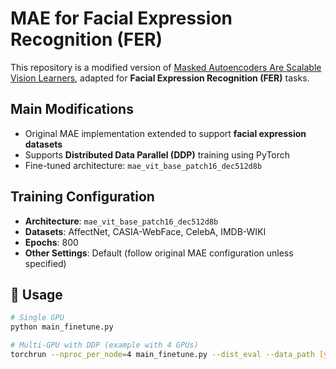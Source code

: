 # MAE for Facial Expression Recognition (FER)

This repository is a modified version of [Masked Autoencoders Are Scalable Vision Learners](https://arxiv.org/abs/2111.06377), adapted for **Facial Expression Recognition (FER)** tasks.

## Main Modifications

- Original MAE implementation extended to support **facial expression datasets**
- Supports **Distributed Data Parallel (DDP)** training using PyTorch
- Fine-tuned architecture: `mae_vit_base_patch16_dec512d8b`

## Training Configuration

- **Architecture**: `mae_vit_base_patch16_dec512d8b`  
- **Datasets**: AffectNet, CASIA-WebFace, CelebA, IMDB-WIKI  
- **Epochs**: 800  
- **Other Settings**: Default (follow original MAE configuration unless specified)

## 🚀 Usage

```bash
# Single GPU
python main_finetune.py

# Multi-GPU with DDP (example with 4 GPUs)
torchrun --nproc_per_node=4 main_finetune.py --dist_eval --data_path [your_dataset_path]

